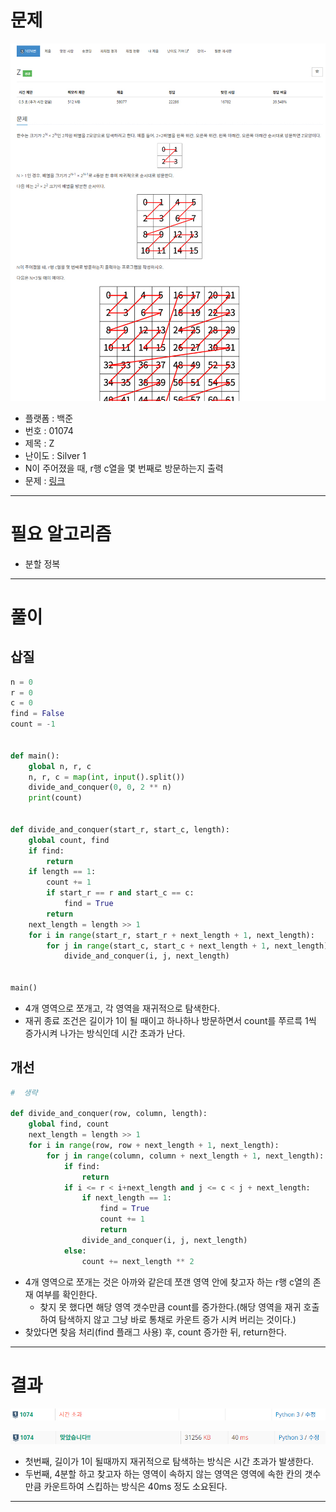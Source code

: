 # 문제
![boj_1074](imgs/boj1074.jpg)

- 플랫폼 : 백준
- 번호 : 01074
- 제목 : Z
- 난이도 : Silver 1
- N이 주어졌을 때, r행 c열을 몇 번째로 방문하는지 출력
- 문제 : <a href="https://www.acmicpc.net/problem/1074" target="_blank">링크</a>

---

# 필요 알고리즘
- 분할 정복

---

# 풀이

## 삽질
```python
n = 0
r = 0
c = 0
find = False
count = -1


def main():
    global n, r, c
    n, r, c = map(int, input().split())
    divide_and_conquer(0, 0, 2 ** n)
    print(count)


def divide_and_conquer(start_r, start_c, length):
    global count, find
    if find:
        return
    if length == 1:
        count += 1
        if start_r == r and start_c == c:
            find = True
        return
    next_length = length >> 1
    for i in range(start_r, start_r + next_length + 1, next_length):
        for j in range(start_c, start_c + next_length + 1, next_length):
            divide_and_conquer(i, j, next_length)


main()
```
- 4개 영역으로 쪼개고, 각 영역을 재귀적으로 탐색한다.
- 재귀 종료 조건은 길이가 1이 될 때이고 하나하나 방문하면서 count를 쭈르륵 1씩 증가시켜 나가는 방식인데 시간 초과가 난다.

## 개선
```python
#  생략

def divide_and_conquer(row, column, length):
    global find, count
    next_length = length >> 1
    for i in range(row, row + next_length + 1, next_length):
        for j in range(column, column + next_length + 1, next_length):
            if find:
                return
            if i <= r < i+next_length and j <= c < j + next_length:
                if next_length == 1:
                    find = True
                    count += 1
                    return
                divide_and_conquer(i, j, next_length)
            else:
                count += next_length ** 2

```
- 4개 영역으로 쪼개는 것은 아까와 같은데 쪼갠 영역 안에 찾고자 하는 r행 c열의 존재 여부를 확인한다.
  - 찾지 못 했다면 해당 영역 갯수만큼 count를 증가한다.(해당 영역을 재귀 호출하여 탐색하지 않고 그냥 바로 통채로 카운트 증가 시켜 버리는 것이다.)
- 찾았다면 찾음 처리(find 플래그 사용) 후, count 증가한 뒤, return한다.

---

# 결과
![boj1074-result1](imgs/boj1074-result1.png)

![boj1074-result2](imgs/boj1074-result2.png)

- 첫번째, 길이가 1이 될때까지 재귀적으로 탐색하는 방식은 시간 초과가 발생한다.
- 두번째, 4분할 하고 찾고자 하는 영역이 속하지 않는 영역은 영역에 속한 칸의 갯수만큼 카운트하여 스킵하는 방식은 40ms 정도 소요된다.

---
